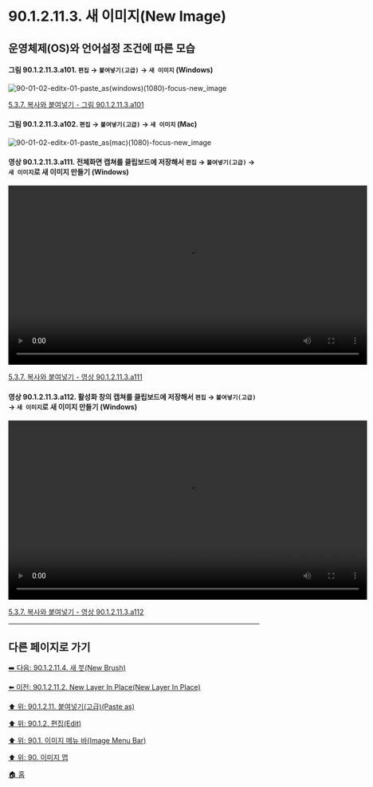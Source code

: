 # 90.1.2.11.3. 새 이미지(New Image)
## 운영체제(OS)와 언어설정 조건에 따른 모습
#### 그림 90.1.2.11.3.a101. `편집` → `붙여넣기(고급)` → `새 이미지` (Windows)
![90-01-02-editx-01-paste_as(windows)(1080)-focus-new_image](https://github.com/wonder13662/gimp/assets/15767104/df554206-b47d-4f48-ab03-03e3202bb3be)

[5.3.7. 복사와 붙여넣기 - 그림 90.1.2.11.3.a101](https://wonder13662.github.io/gimp/2.10.36_ko/05-03-07-copy-and-paste.html#%EA%B7%B8%EB%A6%BC-9012113a101-%ED%8E%B8%EC%A7%91--%EB%B6%99%EC%97%AC%EB%84%A3%EA%B8%B0%EA%B3%A0%EA%B8%89--%EC%83%88-%EC%9D%B4%EB%AF%B8%EC%A7%80-windows)

#### 그림 90.1.2.11.3.a102. `편집` → `붙여넣기(고급)` → `새 이미지` (Mac)
![90-01-02-editx-01-paste_as(mac)(1080)-focus-new_image](https://github.com/wonder13662/gimp/assets/15767104/f6f9d8db-952f-4b64-8648-180986ca3186)

#### 영상 90.1.2.11.3.a111. 전체화면 캡쳐를 클립보드에 저장해서 `편집` → `붙여넣기(고급)` → `새 이미지`로 새 이미지 만들기 (Windows)
<video controls="controls" width="720" src="https://github.com/wonder13662/gimp/assets/15767104/43c58bd8-aecd-4bb0-804e-459532ad2f88"></video>

[5.3.7. 복사와 붙여넣기 - 영상 90.1.2.11.3.a111](https://wonder13662.github.io/gimp/2.10.36_ko/05-03-07-copy-and-paste.html#%EC%98%81%EC%83%81-9012113a111-%EC%A0%84%EC%B2%B4%ED%99%94%EB%A9%B4-%EC%BA%A1%EC%B3%90%EB%A5%BC-%ED%81%B4%EB%A6%BD%EB%B3%B4%EB%93%9C%EC%97%90-%EC%A0%80%EC%9E%A5%ED%95%B4%EC%84%9C-%ED%8E%B8%EC%A7%91--%EB%B6%99%EC%97%AC%EB%84%A3%EA%B8%B0%EA%B3%A0%EA%B8%89--%EC%83%88-%EC%9D%B4%EB%AF%B8%EC%A7%80%EB%A1%9C-%EC%83%88-%EC%9D%B4%EB%AF%B8%EC%A7%80-%EB%A7%8C%EB%93%A4%EA%B8%B0-windows)

#### 영상 90.1.2.11.3.a112. 활성화 창의 캡쳐를 클립보드에 저장해서 `편집` → `붙여넣기(고급)` → `새 이미지`로 새 이미지 만들기 (Windows)
<video controls="controls" width="720" src="https://github.com/wonder13662/gimp/assets/15767104/eb716971-ba1b-4165-a99c-f028d83e9846"></video>

[5.3.7. 복사와 붙여넣기 - 영상 90.1.2.11.3.a112](https://wonder13662.github.io/gimp/2.10.36_ko/05-03-07-copy-and-paste.html#%EC%98%81%EC%83%81-9012113a112-%ED%99%9C%EC%84%B1%ED%99%94-%EC%B0%BD%EC%9D%98-%EC%BA%A1%EC%B3%90%EB%A5%BC-%ED%81%B4%EB%A6%BD%EB%B3%B4%EB%93%9C%EC%97%90-%EC%A0%80%EC%9E%A5%ED%95%B4%EC%84%9C-%ED%8E%B8%EC%A7%91--%EB%B6%99%EC%97%AC%EB%84%A3%EA%B8%B0%EA%B3%A0%EA%B8%89--%EC%83%88-%EC%9D%B4%EB%AF%B8%EC%A7%80%EB%A1%9C-%EC%83%88-%EC%9D%B4%EB%AF%B8%EC%A7%80-%EB%A7%8C%EB%93%A4%EA%B8%B0-windows)

***

## 다른 페이지로 가기

[➡️ 다음: 90.1.2.11.4. 새 붓(New Brush)](./90-01-02-11-04-new_brush.md)

[⬅️ 이전: 90.1.2.11.2. New Layer In Place(New Layer In Place)](./90-01-02-11-02-new_layer_in_place.md)

[⬆️ 위: 90.1.2.11. 붙여넣기(고급)(Paste as)](./90-01-02-11-00-paste_as.md)

[⬆️ 위: 90.1.2. 편집(Edit)](./90-01-02-00-edit.md)

[⬆️ 위: 90.1. 이미지 메뉴 바(Image Menu Bar)](./90-01-00-image-menu-bar.md)

[⬆️ 위: 90. 이미지 맵](./90-00-image-map.md)

[🏠 홈](./00-home.md)